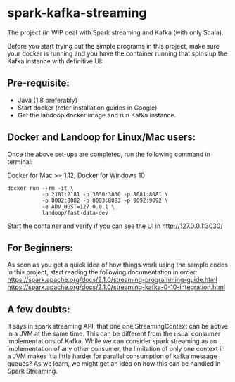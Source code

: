# spark-kafka-streaming
The project (in WIP deal with Spark streaming and Kafka (with only Scala).

Before you start trying out the simple programs in this project, make sure your docker is running and you have the container running that
spins up the Kafka instance with definitive UI:

## Pre-requisite:
* Java (1.8 preferably)
* Start docker (refer installation guides in Google)
* Get the landoop docker image and run Kafka instance.

## Docker and Landoop for Linux/Mac users:
Once the above set-ups are completed, run the following command in terminal:

Docker for Mac >= 1.12, Docker for Windows 10 
```                      
docker run --rm -it \
           -p 2181:2181 -p 3030:3030 -p 8081:8081 \
           -p 8082:8082 -p 8083:8083 -p 9092:9092 \
           -e ADV_HOST=127.0.0.1 \
           landoop/fast-data-dev
```
Start the container and verify if you can see the UI in 
http://127.0.0.1:3030/


## For Beginners:
As soon as you get a quick idea of how things work using the sample codes in this project, start reading the following documentation in order: </br>
https://spark.apache.org/docs/2.1.0/streaming-programming-guide.html  </br>
https://spark.apache.org/docs/2.1.0/streaming-kafka-0-10-integration.html

## A few doubts:
It says in spark streaming API, that one one StreamingContext can be active in a JVM at the same time.
This can be different from the usual consumer implementations of Kafka. While we can consider spark streaming as an implementation of any other consumer, the limitation of only one context in a JVM makes it a little harder for parallel consumption of kafka message queues? As we learn, we might get an idea on how this can be handled in Spark Streaming.
